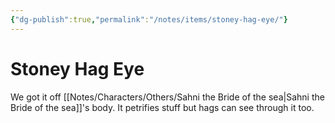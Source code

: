 ```yaml
---
{"dg-publish":true,"permalink":"/notes/items/stoney-hag-eye/"}
---
```


# Stoney Hag Eye

We got it off [[Notes/Characters/Others/Sahni the Bride of the sea\|Sahni the Bride of the sea]]'s body. It petrifies stuff but hags can see through it too. 